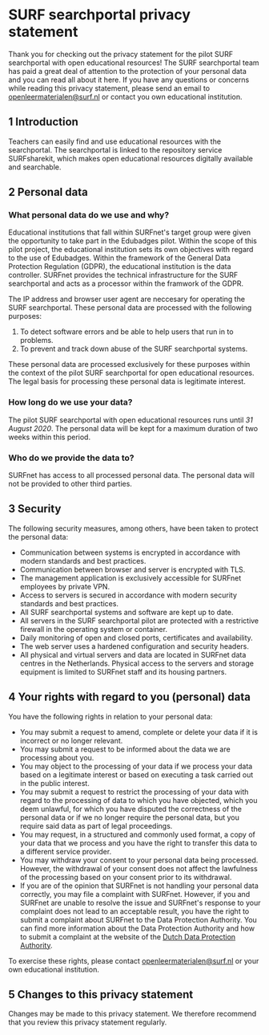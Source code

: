 # SURF searchportal privacy statement
Thank you for checking out the privacy statement for the pilot SURF searchportal with open educational resources! The SURF searchportal team has paid a great deal of attention to the protection of your personal data and you can read all about it here. If you have any questions or concerns while reading this privacy statement, please send an email to [openleermaterialen@surf.nl](mailto:openleermaterialen@surf.nl) or contact you own educational institution.

## 1 Introduction
Teachers can easily find and use educational resources with the searchportal. The searchportal is linked to the repository service SURFsharekit, which makes open educational resources digitally available and searchable.

## 2 Personal data
### What personal data do we use and why?
Educational institutions that fall within SURFnet's target group were given the opportunity to take part in the Edubadges pilot. Within the scope of this pilot project, the educational institution sets its own objectives with regard to the use of Edubadges. Within the framework of the General Data Protection Regulation (GDPR), the educational institution is the data controller. SURFnet provides the technical infrastructure for the SURF searchportal and acts as a processor within the framwork of the GDPR.

The IP address and browser user agent are neccesary for operating the SURF searchportal. These personal data are processed with the following purposes:
1) To detect software errors and be able to help users that run in to problems.
2) To prevent and track down abuse of the SURF searchportal systems.

These personal data are processed exclusively for these purposes within the context of the pilot SURF searchportal for open educational resources. The legal basis for processing these personal data is legitimate interest.

### How long do we use your data?
The pilot SURF searchportal with open educational resources runs until *31 August 2020*. The personal data will be kept for a maximum duration of two weeks within this period.

### Who do we provide the data to?
SURFnet has access to all processed personal data. The personal data will not be provided to other third parties.

## 3 Security
The following security measures, among others, have been taken to protect the personal data:

* Communication between systems is encrypted in accordance with modern standards and best practices.
* Communication between browser and server is encrypted with TLS.
* The management application is exclusively accessible for SURFnet employees by private VPN.
* Access to servers is secured in accordance with modern security standards and best practices.
* All SURF searchportal systems and software are kept up to date. 
* All servers in the SURF searchportal pilot are protected with a restrictive firewall in the operating system or container. 
* Daily monitoring of open and closed ports, certificates and availability.
* The web server uses a hardened configuration and security headers.
* All physical and virtual servers and data are located in SURFnet data centres in the Netherlands. Physical access to the servers and storage equipment is limited to SURFnet staff and its housing partners. 

## 4 Your rights with regard to you (personal) data
You have the following rights in relation to your personal data: 

* You may submit a request to amend, complete or delete your data if it is incorrect or no longer relevant. 
* You may submit a request to be informed about the data we are processing about you. 
* You may object to the processing of your data if we process your data based on a legitimate interest or based on executing a task carried out in the public interest. 
* You may submit a request to restrict the processing of your data with regard to the processing of data to which you have objected, which you deem unlawful, for which you have disputed the correctness of the personal data or if we no longer require the personal data, but you require said data as part of legal proceedings. 
* You may request, in a structured and commonly used format, a copy of your data that we process and you have the right to transfer this data to a different service provider. 
* You may withdraw your consent to your personal data being processed. However, the withdrawal of your consent does not affect the lawfulness of the processing based on your consent prior to its withdrawal. 
* If you are of the opinion that SURFnet is not handling your personal data correctly, you may file a complaint with SURFnet. However, if you and SURFnet are unable to resolve the issue and SURFnet's response to your complaint does not lead to an acceptable result, you have the right to submit a complaint about SURFnet to the Data Protection Authority. You can find more information about the Data Protection Authority and how to submit a complaint at the website of the [Dutch Data Protection Authority](https://autoriteitpersoonsgegevens.nl).

To exercise these rights, please contact [openleermaterialen@surf.nl](mailto:openleermaterialen@surf.nl) or your own educational institution. 

## 5 Changes to this privacy statement 
Changes may be made to this privacy statement. We therefore recommend that you review this privacy statement regularly.
